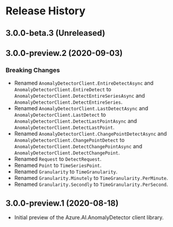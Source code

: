 # Release History

## 3.0.0-beta.3 (Unreleased)

## 3.0.0-preview.2 (2020-09-03)

### Breaking Changes
- Renamed `AnomalyDetectorClient.EntireDetectAsync` and `AnomalyDetectorClient.EntireDetect` to `AnomalyDetectorClient.DetectEntireSeriesAsync` and `AnomalyDetectorClient.DetectEntireSeries`.
- Renamed `AnomalyDetectorClient.LastDetectAsync` and `AnomalyDetectorClient.LastDetect` to `AnomalyDetectorClient.DetectLastPointAsync` and `AnomalyDetectorClient.DetectLastPoint`.
- Renamed `AnomalyDetectorClient.ChangePointDetectAsync` and `AnomalyDetectorClient.ChangePointDetect` to `AnomalyDetectorClient.DetectChangePointAsync` and `AnomalyDetectorClient.DetectChangePoint`.
- Renamed `Request` to `DetectRequest`.
- Renamed `Point` to `TimeSeriesPoint`.
- Renamed `Granularity` to `TimeGranularity`.
- Renamed `Granularity.Minutely` to `TimeGranularity.PerMinute`.
- Renamed `Granularity.Secondly` to `TimeGranularity.PerSecond`.

## 3.0.0-preview.1 (2020-08-18)

- Initial preview of the Azure.AI.AnomalyDetector client library.
